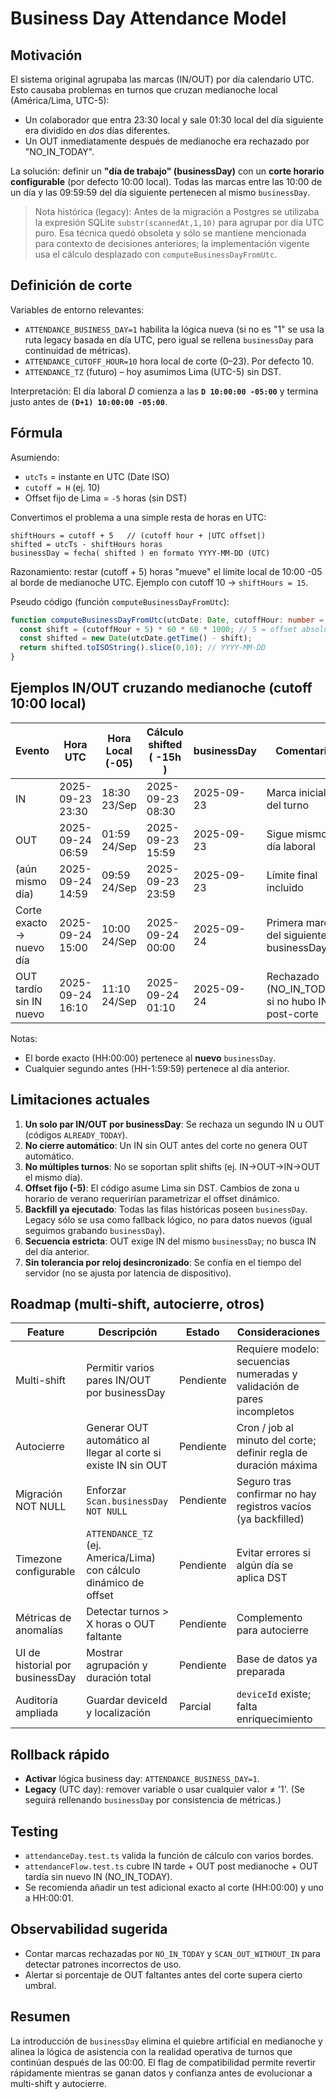 # Business Day Attendance Model

## Motivación
El sistema original agrupaba las marcas (IN/OUT) por día calendario UTC. Esto causaba problemas en turnos que cruzan medianoche local (América/Lima, UTC-5):
- Un colaborador que entra 23:30 local y sale 01:30 local del día siguiente era dividido en *dos* días diferentes.
- Un OUT inmediatamente después de medianoche era rechazado por "NO_IN_TODAY".

La solución: definir un **"día de trabajo" (businessDay)** con un **corte horario configurable** (por defecto 10:00 local). Todas las marcas entre las 10:00 de un día y las 09:59:59 del día siguiente pertenecen al mismo `businessDay`.

> Nota histórica (legacy): Antes de la migración a Postgres se utilizaba la expresión SQLite `substr(scannedAt,1,10)` para agrupar por día UTC puro. Esa técnica quedó obsoleta y sólo se mantiene mencionada para contexto de decisiones anteriores; la implementación vigente usa el cálculo desplazado con `computeBusinessDayFromUtc`.

## Definición de corte
Variables de entorno relevantes:
- `ATTENDANCE_BUSINESS_DAY=1` habilita la lógica nueva (si no es "1" se usa la ruta legacy basada en día UTC, pero igual se rellena `businessDay` para continuidad de métricas).
- `ATTENDANCE_CUTOFF_HOUR=10` hora local de corte (0–23). Por defecto 10.
- `ATTENDANCE_TZ` (futuro) – hoy asumimos Lima (UTC-5) sin DST.

Interpretación: El día laboral *D* comienza a las **`D 10:00:00 -05:00`** y termina justo antes de **`(D+1) 10:00:00 -05:00`**.

## Fórmula
Asumiendo:
- `utcTs` = instante en UTC (Date ISO)
- `cutoff = H` (ej. 10)
- Offset fijo de Lima = `-5` horas (sin DST)

Convertimos el problema a una simple resta de horas en UTC:

```
shiftHours = cutoff + 5   // (cutoff hour + |UTC offset|)
shifted = utcTs - shiftHours horas
businessDay = fecha( shifted ) en formato YYYY-MM-DD (UTC)
```

Razonamiento: restar (cutoff + 5) horas "mueve" el límite local de 10:00 -05 al borde de medianoche UTC. Ejemplo con cutoff 10 → `shiftHours = 15`.

Pseudo código (función `computeBusinessDayFromUtc`):
```ts
function computeBusinessDayFromUtc(utcDate: Date, cutoffHour: number = 10): string {
  const shift = (cutoffHour + 5) * 60 * 60 * 1000; // 5 = offset absoluto Lima
  const shifted = new Date(utcDate.getTime() - shift);
  return shifted.toISOString().slice(0,10); // YYYY-MM-DD
}
```

## Ejemplos IN/OUT cruzando medianoche (cutoff 10:00 local)
| Evento | Hora UTC | Hora Local (-05) | Cálculo shifted ( -15h ) | businessDay | Comentario |
|--------|----------|------------------|--------------------------|-------------|------------|
| IN     | 2025-09-23 23:30 | 18:30 23/Sep | 2025-09-23 08:30 | 2025-09-23 | Marca inicial del turno |
| OUT    | 2025-09-24 06:59 | 01:59 24/Sep | 2025-09-23 15:59 | 2025-09-23 | Sigue mismo día laboral |
| (aún mismo día) | 2025-09-24 14:59 | 09:59 24/Sep | 2025-09-23 23:59 | 2025-09-23 | Límite final incluido |
| Corte exacto → nuevo día | 2025-09-24 15:00 | 10:00 24/Sep | 2025-09-24 00:00 | 2025-09-24 | Primera marca del siguiente businessDay |
| OUT tardío sin IN nuevo | 2025-09-24 16:10 | 11:10 24/Sep | 2025-09-24 01:10 | 2025-09-24 | Rechazado (NO_IN_TODAY) si no hubo IN post-corte |

Notas:
- El borde exacto (HH:00:00) pertenece al **nuevo** `businessDay`.
- Cualquier segundo antes (HH-1:59:59) pertenece al día anterior.

## Limitaciones actuales
1. **Un solo par IN/OUT por businessDay**: Se rechaza un segundo IN u OUT (códigos `ALREADY_TODAY`).
2. **No cierre automático**: Un IN sin OUT antes del corte no genera OUT automático.
3. **No múltiples turnos**: No se soportan split shifts (ej. IN→OUT→IN→OUT el mismo día).
4. **Offset fijo (-5)**: El código asume Lima sin DST. Cambios de zona u horario de verano requerirían parametrizar el offset dinámico.
5. **Backfill ya ejecutado**: Todas las filas históricas poseen `businessDay`. Legacy sólo se usa como fallback lógico, no para datos nuevos (igual seguimos grabando `businessDay`).
6. **Secuencia estricta**: OUT exige IN del mismo `businessDay`; no busca IN del día anterior.
7. **Sin tolerancia por reloj desincronizado**: Se confía en el tiempo del servidor (no se ajusta por latencia de dispositivo).

## Roadmap (multi-shift, autocierre, otros)
| Feature | Descripción | Estado | Consideraciones |
|---------|-------------|--------|-----------------|
| Multi-shift | Permitir varios pares IN/OUT por businessDay | Pendiente | Requiere modelo: secuencias numeradas y validación de pares incompletos |
| Autocierre | Generar OUT automático al llegar al corte si existe IN sin OUT | Pendiente | Cron / job al minuto del corte; definir regla de duración máxima |
| Migración NOT NULL | Enforzar `Scan.businessDay NOT NULL` | Pendiente | Seguro tras confirmar no hay registros vacíos (ya backfilled) |
| Timezone configurable | `ATTENDANCE_TZ` (ej. America/Lima) con cálculo dinámico de offset | Pendiente | Evitar errores si algún día se aplica DST |
| Métricas de anomalías | Detectar turnos > X horas o OUT faltante | Pendiente | Complemento para autocierre |
| UI de historial por businessDay | Mostrar agrupación y duración total | Pendiente | Base de datos ya preparada |
| Auditoría ampliada | Guardar deviceId y localización | Parcial | `deviceId` existe; falta enriquecimiento |

## Rollback rápido
- **Activar** lógica business day: `ATTENDANCE_BUSINESS_DAY=1`.
- **Legacy** (UTC day): remover variable o usar cualquier valor ≠ '1'. (Se seguirá rellenando `businessDay` por consistencia de métricas.)

## Testing
- `attendanceDay.test.ts` valida la función de cálculo con varios bordes.
- `attendanceFlow.test.ts` cubre IN tarde + OUT post medianoche + OUT tardía sin nuevo IN (NO_IN_TODAY).
- Se recomienda añadir un test adicional exacto al corte (HH:00:00) y uno a HH:00:01.

## Observabilidad sugerida
- Contar marcas rechazadas por `NO_IN_TODAY` y `SCAN_OUT_WITHOUT_IN` para detectar patrones incorrectos de uso.
- Alertar si porcentaje de OUT faltantes antes del corte supera cierto umbral.

## Resumen
La introducción de `businessDay` elimina el quiebre artificial en medianoche y alinea la lógica de asistencia con la realidad operativa de turnos que continúan después de las 00:00. El flag de compatibilidad permite revertir rápidamente mientras se ganan datos y confianza antes de evolucionar a multi-shift y autocierre.
